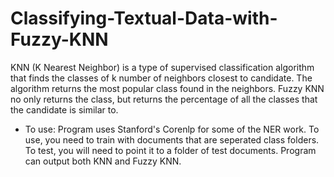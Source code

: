 # Classifying-Textual-Data-with-Fuzzy-KNN

KNN (K Nearest Neighbor) is a type of supervised classification algorithm that finds the classes of k number of neighbors closest to candidate. The algorithm returns the most popular class found in the neighbors. Fuzzy KNN no only returns the class, but returns the percentage of all the classes that the candidate is similar to.

* To use:
Program uses Stanford's Corenlp for some of the NER work.
To use, you need to train with documents that are seperated class folders.
To test, you will need to point it to a folder of test documents.
Program can output both KNN and Fuzzy KNN.
